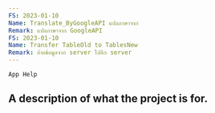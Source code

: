 ```yaml
---
FS: 2023-01-10
Name: Translate_ByGoogleAPI แปลภาษาจาก 
Remark: แปลภาษาจาก GoogleAPI
FS: 2023-01-10
Name: Transfer TableOld to TablesNew
Remark: ย้ายข้อมูลจาก server ไปอีก server
---
```


	App Help

## A description of what the project is for.

